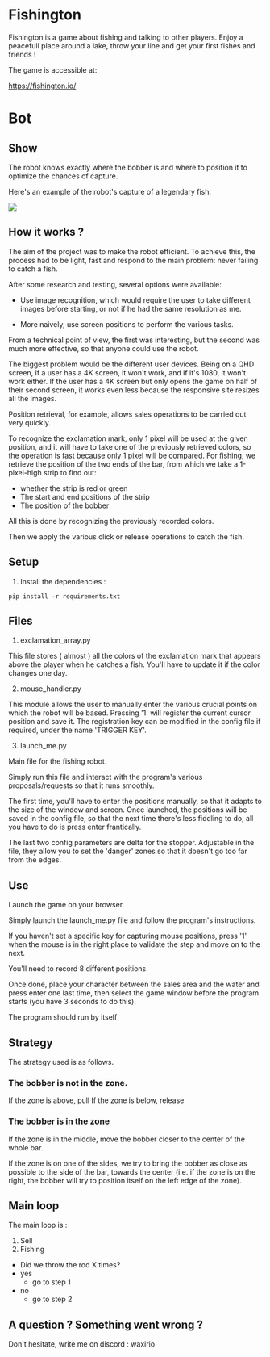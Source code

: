 # Fishington

Fishington is a game about fishing and talking to other players.
Enjoy a peacefull place around a lake, throw your line and get your first fishes and friends !

The game is accessible at:

https://fishington.io/


# Bot

## Show

The robot knows exactly where the bobber is and where to position it to optimize the chances of capture.

Here's an example of the robot's capture of a legendary fish.

![](https://github.com/Naorah/fishington_bot/blob/main/fishing_legendary.gif)

## How it works ?

The aim of the project was to make the robot efficient. To achieve this, the process had to be light, fast and respond to the main problem: never failing to catch a fish.

After some research and testing, several options were available:

- Use image recognition, which would require the user to take different images before starting, or not if he had the same resolution as me.

- More naively, use screen positions to perform the various tasks.

From a technical point of view, the first was interesting, but the second was much more effective, so that anyone could use the robot.

The biggest problem would be the different user devices. Being on a QHD screen, if a user has a 4K screen, it won't work, and if it's 1080, it won't work either. If the user has a 4K screen but only opens the game on half of their second screen, it works even less because the responsive site resizes all the images.

Position retrieval, for example, allows sales operations to be carried out very quickly.

To recognize the exclamation mark, only 1 pixel will be used at the given position, and it will have to take one of the previously retrieved colors, so the operation is fast because only 1 pixel will be compared.
For fishing, we retrieve the position of the two ends of the bar, from which we take a 1-pixel-high strip to find out:

- whether the strip is red or green
- The start and end positions of the strip
- The position of the bobber

All this is done by recognizing the previously recorded colors.

Then we apply the various click or release operations to catch the fish.

## Setup

1. Install the dependencies :

```
pip install -r requirements.txt
```

## Files

1. exclamation_array.py

This file stores ( almost ) all the colors of the exclamation mark that appears above the player when he catches a fish.
You'll have to update it if the color changes one day.

2. mouse_handler.py

This module allows the user to manually enter the various crucial points on which the robot will be based.
Pressing '1' will register the current cursor position and save it.
The registration key can be modified in the config file if required, under the name 'TRIGGER KEY'.

3. launch_me.py

Main file for the fishing robot.

Simply run this file and interact with the program's various proposals/requests so that it runs smoothly.

The first time, you'll have to enter the positions manually, so that it adapts to the size of the window and screen. Once launched, the positions will be saved in the config file, so that the next time there's less fiddling to do, all you have to do is press enter frantically.

The last two config parameters are delta for the stopper. Adjustable in the file, they allow you to set the 'danger' zones so that it doesn't go too far from the edges.

## Use

Launch the game on your browser.

Simply launch the launch_me.py file and follow the program's instructions.

If you haven't set a specific key for capturing mouse positions, press '1' when the mouse is in the right place to validate the step and move on to the next.

You'll need to record 8 different positions.

Once done, place your character between the sales area and the water and press enter one last time, then select the game window before the program starts (you have 3 seconds to do this).

The program should run by itself

## Strategy

The strategy used is as follows.

### The bobber is not in the zone.

If the zone is above, pull
If the zone is below, release

### The bobber is in the zone

If the zone is in the middle, move the bobber closer to the center of the whole bar.

If the zone is on one of the sides, we try to bring the bobber as close as possible to the side of the bar, towards the center (i.e. if the zone is on the right, the bobber will try to position itself on the left edge of the zone).

## Main loop

The main loop is :

1. Sell
2. Fishing
- Did we throw the rod X times?
- yes
    - go to step 1
- no
    - go to step 2

## A question ? Something went wrong ?

Don't hesitate, write me on discord : waxirio